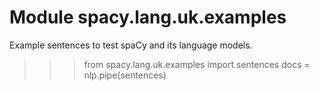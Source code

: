 Module spacy.lang.uk.examples
=============================
Example sentences to test spaCy and its language models.

>>> from spacy.lang.uk.examples import sentences
>>> docs = nlp.pipe(sentences)